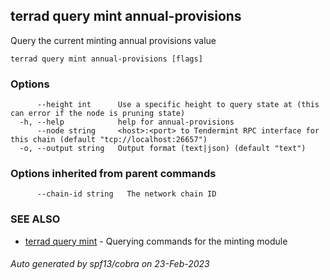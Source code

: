 ## terrad query mint annual-provisions

Query the current minting annual provisions value

```
terrad query mint annual-provisions [flags]
```

### Options

```
      --height int      Use a specific height to query state at (this can error if the node is pruning state)
  -h, --help            help for annual-provisions
      --node string     <host>:<port> to Tendermint RPC interface for this chain (default "tcp://localhost:26657")
  -o, --output string   Output format (text|json) (default "text")
```

### Options inherited from parent commands

```
      --chain-id string   The network chain ID
```

### SEE ALSO

* [terrad query mint](terrad_query_mint.md)	 - Querying commands for the minting module

###### Auto generated by spf13/cobra on 23-Feb-2023
